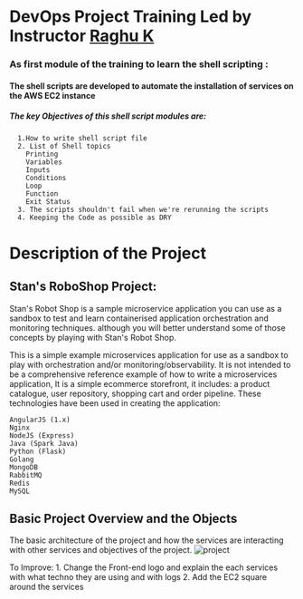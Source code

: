 # DevOps Project Training Led by Instructor [Raghu K](https://raghudevops.urbanpro.com/)
### As first module of the training to learn the shell scripting : 
#### The shell scripts are developed to automate the installation of services on the AWS EC2 instance
##### The key Objectives of this shell script modules are:
      1.How to write shell script file
      2. List of Shell topics
        Printing
        Variables
        Inputs
        Conditions
        Loop
        Function
        Exit Status
      3. The scripts shouldn't fail when we're rerunning the scripts
      4. Keeping the Code as possible as DRY 
      

# Description of the Project 
## Stan's RoboShop Project:
Stan's Robot Shop is a sample microservice application you can use as a sandbox to test and learn containerised application orchestration and monitoring techniques.  although you will better understand some of those concepts by playing with Stan's Robot Shop.

This is a simple example microservices application for use as a sandbox to play with orchestration and/or monitoring/observability. It is not intended to be a comprehensive reference example of how to write a microservices application, It is a simple ecommerce storefront, it includes: a product catalogue, user repository, shopping cart and order pipeline. These technologies have been used in creating the application:

    AngularJS (1.x)
    Nginx
    NodeJS (Express)
    Java (Spark Java)
    Python (Flask)
    Golang
    MongoDB
    RabbitMQ
    Redis
    MySQL

## Basic Project Overview and the Objects
The basic architecture of the project and how the services are interacting with other services and objectives of the project.
![project](https://github.com/MohindharMukku/roboshop-shell/assets/127215223/0ad805c4-f7df-4cd5-91a1-d70ae864abb9)




To Improve:
      1. Change the Front-end logo and explain the each services with what techno they are using and with logs
      2. Add the EC2 square around the services
    
     
